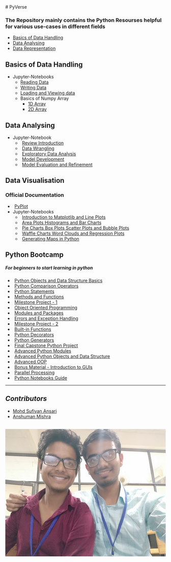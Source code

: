 <head>
  <link rel="stylesheet" href="https://use.fontawesome.com/releases/v5.6.1/css/all.css" integrity="sha384-gfdkjb5BdAXd+lj+gudLWI+BXq4IuLW5IT+brZEZsLFm++aCMlF1V92rMkPaX4PP" crossorigin="anonymous">
</head>
# PyVerse

### The Repository mainly contains the Python Resourses helpful for various use-cases in different fields

- [Basics of Data Handling](https://github.com/suffisme/Jupyter_Notebooks_Labs/tree/master/Working%20With%20Data/Pandas%20and%20Numpy/Basics%20of%20Data)
- [Data Analysing](https://github.com/suffisme/Jupyter_Notebooks_Labs/tree/master/Working%20With%20Data/Pandas%20and%20Numpy/Starting%20with%20Data%20Analysis)
- [Data Representation](https://github.com/suffisme/Jupyter_Notebooks_Labs/tree/master/Working%20With%20Data/Data%20Visualisation%20and%20Matplotlib)


## Basics of Data Handling
- Jupyter-Notebooks
  - [Reading Data](https://github.com/suffisme/Jupyter_Notebooks_Labs/blob/master/Working%20With%20Data/Pandas%20and%20Numpy/Basics%20of%20Data/1.1%20ReadFile.ipynb)
  - [Writing Data](https://github.com/suffisme/Jupyter_Notebooks_Labs/blob/master/Working%20With%20Data/Pandas%20and%20Numpy/Basics%20of%20Data/1.2%20WriteFile.ipynb)
  - [Loading and Viewing data](https://github.com/suffisme/Jupyter_Notebooks_Labs/blob/master/Working%20With%20Data/Pandas%20and%20Numpy/Basics%20of%20Data/1.3%20Loading%20And%20Viewing%20Data.ipynb)
  - Basics of Numpy Array
    - [1D Array](https://github.com/suffisme/Jupyter_Notebooks_Labs/blob/master/Working%20With%20Data/Pandas%20and%20Numpy/Basics%20of%20Data/2.1%20Numpy1D.ipynb)
    - [2D Array](https://github.com/suffisme/Jupyter_Notebooks_Labs/blob/master/Working%20With%20Data/Pandas%20and%20Numpy/Basics%20of%20Data/2.2%20Numpy2D.ipynb)

## Data Analysing
- Jupyter-Notebook
  - <i class="fa fa-book" style="margin-right: 5px;"></i>[Review Introduction](https://github.com/suffisme/Jupyter_Notebooks_Labs/blob/master/Working%20With%20Data/Pandas%20and%20Numpy/Starting%20with%20Data%20Analysis/1.1%20Review-Introduction.ipynb)
  - <i class="fa fa-book" style="margin-right: 5px;"></i>[Data Wrangling](https://github.com/suffisme/Jupyter_Notebooks_Labs/blob/master/Working%20With%20Data/Pandas%20and%20Numpy/Starting%20with%20Data%20Analysis/1.2%20Data-Wrangling.ipynb)
  - <i class="fa fa-book" style="margin-right: 5px;"></i>[Exploratory Data Analysis](https://github.com/suffisme/Jupyter_Notebooks_Labs/blob/master/Working%20With%20Data/Pandas%20and%20Numpy/Starting%20with%20Data%20Analysis/1.3%20Exploratory-Data-Analysis.ipynb)
  - <i class="fa fa-book" style="margin-right: 5px;"></i>[Model Development](https://github.com/suffisme/Jupyter_Notebooks_Labs/blob/master/Working%20With%20Data/Pandas%20and%20Numpy/Starting%20with%20Data%20Analysis/1.4%20Model-Development.ipynb)
  - <i class="fa fa-book" style="margin-right: 5px;"></i>[Model Evaluation and Refinement](https://github.com/suffisme/Jupyter_Notebooks_Labs/blob/master/Working%20With%20Data/Pandas%20and%20Numpy/Starting%20with%20Data%20Analysis/1.5%20Model-Evaluation-and-Refinement.ipynb)

## Data Visualisation
### Official Documentation
  - <i class="fa fa-book" style="margin-right: 5px;"></i>[PyPlot](https://github.com/suffisme/Jupyter_Notebooks_Labs/blob/master/Working%20With%20Data/Data%20Visualisation%20and%20Matplotlib/Official%20Documentation/pyplot.py)
- Jupyter-Notebooks
  - <i class="fa fa-book" style="margin-right: 5px;"></i>[Introduction to Matplotlib and Line Plots](https://github.com/suffisme/Jupyter_Notebooks_Labs/blob/master/Working%20With%20Data/Data%20Visualisation%20and%20Matplotlib/1.1%20Introduction-to-Matplotlib-and-Line-Plots-py.ipynb)
  - <i class="fa fa-book" style="margin-right: 5px;"></i>[Area Plots Histograms and Bar Charts](https://github.com/suffisme/Jupyter_Notebooks_Labs/blob/master/Working%20With%20Data/Data%20Visualisation%20and%20Matplotlib/1.2%20Area-Plots-Histograms-and-Bar-Charts-py.ipynb)
  - <i class="fa fa-book" style="margin-right: 5px;"></i>[Pie Charts Box Plots Scatter Plots and Bubble Plots](https://github.com/suffisme/Jupyter_Notebooks_Labs/blob/master/Working%20With%20Data/Data%20Visualisation%20and%20Matplotlib/1.3%20Pie-Charts-Box-Plots-Scatter-Plots-and-Bubble-Plots-py.ipynb)
  - <i class="fa fa-book" style="margin-right: 5px;"></i>[Waffle Charts Word Clouds and Regression Plots](https://github.com/suffisme/Jupyter_Notebooks_Labs/blob/master/Working%20With%20Data/Data%20Visualisation%20and%20Matplotlib/1.4%20Waffle-Charts-Word-Clouds-and-Regression-Plots-py.ipynb)
  - <i class="fa fa-book" style="margin-right: 5px;"></i>[Generating Maps in Python](https://github.com/suffisme/Jupyter_Notebooks_Labs/blob/master/Working%20With%20Data/Data%20Visualisation%20and%20Matplotlib/1.5%20Generating-Maps-in-Python-py.ipynb)

## Python Bootcamp
##### For beginners to start learning in python
- <i class="fa fa-folder" style="margin-right: 5px;"></i>[Python Objects and Data Structure Basics](Python%20BootCamp/00-Python%20Object%20and%20Data%20Structure%20Basics)
- <i class="fa fa-folder" style="margin-right: 5px;"></i>[Python Comparison Operators](Python%20BootCamp/01-Python%20Comparison%20Operators)
- <i class="fa fa-folder" style="margin-right: 5px;"></i>[Python Statements](Python%20BootCamp/02-Python%20Statements)
- <i class="fa fa-folder" style="margin-right: 5px;"></i>[Methods and Functions](Python%20BootCamp/03-Methods%20and%20Functions)
- <i class="fa fa-folder" style="margin-right: 5px;"></i>[Milestone Project - 1](Python%20BootCamp/04-Milestone%20Project%20-%201)
- <i class="fa fa-folder" style="margin-right: 5px;"></i>[Object Oriented Programming](Python%20BootCamp/05-Object%20Oriented%20Programming)
- <i class="fa fa-folder" style="margin-right: 5px;"></i>[Modules and Packages](Python%20BootCamp/06-Modules%20and%20Packages)
- <i class="fa fa-folder" style="margin-right: 5px;"></i>[Errors and Exception Handling](Python%20BootCamp/07-Errors%20and%20Exception%20Handling)
- <i class="fa fa-folder" style="margin-right: 5px;"></i>[Milestone Project - 2](Python%20BootCamp/08-Milestone%20Project%20-%202)
- <i class="fa fa-folder" style="margin-right: 5px;"></i>[Built-in Functions](Python%20BootCamp/09-Built-in%20Functions)
- <i class="fa fa-folder" style="margin-right: 5px;"></i>[Python Decorators](Python%20BootCamp/10-Python%20Decorators)
- <i class="fa fa-folder" style="margin-right: 5px;"></i>[Python Generators](Python%20BootCamp/11-Python%20Generators)
- <i class="fa fa-folder" style="margin-right: 5px;"></i>[Final Capstone Python Project](Python%20BootCamp/12-Final%20Capstone%20Python%20Project)
- <i class="fa fa-folder" style="margin-right: 5px;"></i>[Advanced Python Modules](Python%20BootCamp/13-Advanced%20Python%20Modules)
- <i class="fa fa-folder" style="margin-right: 5px;"></i>[Advanced Python Objects and Data Structure](Python%20BootCamp/14-Advanced%20Python%20Objects%20and%20Data%20Structures)
- <i class="fa fa-folder" style="margin-right: 5px;"></i>[Advanced OOP](Python%20BootCamp/15-Advanced%20OOP)
- <i class="fa fa-folder" style="margin-right: 5px;"></i>[Bonus Material - Introduction to GUIs](Python%20BootCamp/16-Bonus%20Material%20-%20Introduction%20to%20GUIs)
- <i class="fa fa-folder" style="margin-right: 5px;"></i>[Parallel Processing](Python%20BootCamp/17-Parallel%20Processing)
- <i class="fa fa-book" style="margin-right: 5px;"></i>[Python Notebooks Guide](Python%20BootCamp/Jupyter%20iPython%20Notebooks%20Guide.ipynb)
<hr>


## _Contributors_
- [Mohd Sufiyan Ansari](https://github.com/suffisme)
- [Anshuman Mishra](https://github.com/shivanshuman021)
<br>
<img src="src/maintainers.jpeg" style="width:538px;height:400px;">



